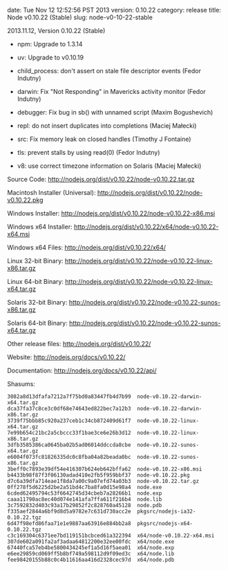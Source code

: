 date: Tue Nov 12 12:52:56 PST 2013
version: 0.10.22
category: release
title: Node v0.10.22 (Stable)
slug: node-v0-10-22-stable

2013.11.12, Version 0.10.22 (Stable)

* npm: Upgrade to 1.3.14

* uv: Upgrade to v0.10.19

* child_process: don't assert on stale file descriptor events (Fedor Indutny)

* darwin: Fix "Not Responding" in Mavericks activity monitor (Fedor Indutny)

* debugger: Fix bug in sb() with unnamed script (Maxim Bogushevich)

* repl: do not insert duplicates into completions (Maciej Małecki)

* src: Fix memory leak on closed handles (Timothy J Fontaine)

* tls: prevent stalls by using read(0) (Fedor Indutny)

* v8: use correct timezone information on Solaris (Maciej Małecki)


Source Code: http://nodejs.org/dist/v0.10.22/node-v0.10.22.tar.gz

Macintosh Installer (Universal): http://nodejs.org/dist/v0.10.22/node-v0.10.22.pkg

Windows Installer: http://nodejs.org/dist/v0.10.22/node-v0.10.22-x86.msi

Windows x64 Installer: http://nodejs.org/dist/v0.10.22/x64/node-v0.10.22-x64.msi

Windows x64 Files: http://nodejs.org/dist/v0.10.22/x64/

Linux 32-bit Binary: http://nodejs.org/dist/v0.10.22/node-v0.10.22-linux-x86.tar.gz

Linux 64-bit Binary: http://nodejs.org/dist/v0.10.22/node-v0.10.22-linux-x64.tar.gz

Solaris 32-bit Binary: http://nodejs.org/dist/v0.10.22/node-v0.10.22-sunos-x86.tar.gz

Solaris 64-bit Binary: http://nodejs.org/dist/v0.10.22/node-v0.10.22-sunos-x64.tar.gz

Other release files: http://nodejs.org/dist/v0.10.22/

Website: http://nodejs.org/docs/v0.10.22/

Documentation: http://nodejs.org/docs/v0.10.22/api/

Shasums:
```
3082a8d13dfafa7212a7f75bd0a83447fb4d7b99  node-v0.10.22-darwin-x64.tar.gz
dca37fa37c8ce3c0df68e74643ed822bec7a12b3  node-v0.10.22-darwin-x86.tar.gz
3739f75bbb85c920a237ceb1c34cb872409d61f7  node-v0.10.22-linux-x64.tar.gz
7e99b654c21bc2a5cbccc33f1bae3ce6e26b3d12  node-v0.10.22-linux-x86.tar.gz
3dfb3585386ca0645ba02b5ad06014ddccda8cbe  node-v0.10.22-sunos-x64.tar.gz
e6004f073fc81826335dc0c8fba04a82beada0bc  node-v0.10.22-sunos-x86.tar.gz
3beff0c7893e39df54e416307b624eb642bffa62  node-v0.10.22-x86.msi
b4433b98f87f3f06130adad410e2fb5f959bbf37  node-v0.10.22.pkg
d7c6a39dfa714eae1f8da7a00c9a07efd74a03b3  node-v0.10.22.tar.gz
0ff278f5d6225d2be2a51bd4c7ba8fa0d15e98a4  node.exe
6cded62495794c53f6642745d34cbeb7a28266b1  node.exp
caaa11790ac8ec40d074e141afa7ffa611f216b4  node.lib
3c7592832d403c93a17b29852f2c828760a45128  node.pdb
f335aef2844a6bf9d8d5a9782e7c631d730acc2e  pkgsrc/nodejs-ia32-0.10.22.tgz
6d47f98efd86faa71e1e9887aa63916e884bb2a8  pkgsrc/nodejs-x64-0.10.22.tgz
c3c169304c6371ee7bd119151bcbced61a322394  x64/node-v0.10.22-x64.msi
307de602a091fa2af3adaa64812200e32ee00fdc  x64/node.exe
67440fca57eb4be5800434245ef1a5d16f5aea01  x64/node.exp
e6ee29859cd069ff5b8bf749a598112d9f09ed3c  x64/node.lib
fee98420155b88c0c4b11616aa416d2328cec97d  x64/node.pdb
```
